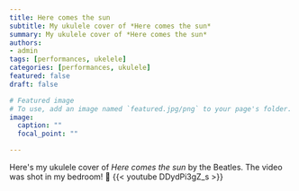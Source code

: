 ```yaml
---
title: Here comes the sun 
subtitle: My ukulele cover of *Here comes the sun* 
summary: My ukulele cover of *Here comes the sun* 
authors:
- admin
tags: [performances, ukelele]
categories: [performances, ukulele]
featured: false
draft: false

# Featured image
# To use, add an image named `featured.jpg/png` to your page's folder. 
image:
  caption: ""
  focal_point: ""

---
```

Here's my ukulele cover of *Here comes the sun* by the Beatles. The video was shot in my bedroom! :beers:
{{< youtube DDydPi3gZ_s >}}